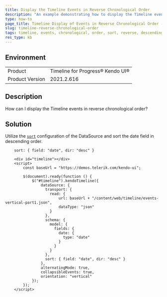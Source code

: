 ```yaml
---
title: Display the Timeline Events in Reverse Chronological Order
description: "An example demonstrating how to display the Timeline events in reverse chronological order."
type: how-to
page_title: Timeline Display of Events in Reverse Chronological Order - Kendo UI Timeline for jQuery
slug: timeline-reverse-chronological-order
tags: timeline, events, chronological, order, sort, reverse, descending
res_type: kb
---
```


## Environment

<table>
 <tr>
  <td>Product</td>
  <td>Timeline for Progress® Kendo UI®</td>
 </tr>
 <tr>
  <td>Product Version</td>
  <td>2021.2.616</td>
 </tr>
</table>

## Description

How can I display the Timeline events in reverse chronological order?

## Solution

Utilize the [`sort`](https://docs.telerik.com/kendo-ui/api/javascript/data/datasource/configuration/sort) configuration of the DataSource and sort the date field in descending order.

```
    sort: { field: "date", dir: "desc" }
```

```dojo
    <div id="timeline"></div>
    <script>
      	const baseUrl = "https://demos.telerik.com/kendo-ui";
      
        $(document).ready(function () {
            $("#timeline").kendoTimeline({
                dataSource: {
                  transport: {
                    read: {
                        url: baseUrl + "/content/web/timeline/events-vertical-part1.json",
                        dataType: "json"
                    }
                  },
                  schema: {
                    model: {
                      fields: {
                        date: {
                          type: "date"
                        }
                      }
                    }
                  },
                  sort: { field: "date", dir: "desc" }
                },
                alternatingMode: true,
                collapsibleEvents: true,
                orientation: "vertical"
            });
        });
    </script>
```